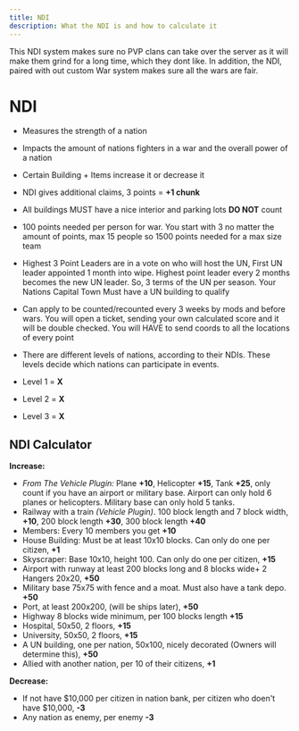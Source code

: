 ```yaml
---
title: NDI
description: What the NDI is and how to calculate it
---
```


This NDI system makes sure no PVP clans can take over the server as it will make them grind for a long time, which they dont like. In addition, the NDI, paired with out custom War system makes sure all the wars are fair.

# NDI

- Measures the strength of a nation
- Impacts the amount of nations fighters in a war and the overall power of a nation
- Certain Building  + Items increase it or decrease it
- NDI gives additional claims, 3 points = **+1 chunk**
- All buildings MUST have a nice interior and parking lots **DO NOT** count
- 100 points needed per person for war. You start with 3 no matter the amount of points, max 15 people so 1500 points needed for a max size team
- Highest 3 Point Leaders are in a vote on who will host the UN, First UN leader appointed 1 month into wipe. Highest point leader every 2 months becomes the new UN leader. So, 3 terms of the UN per season. Your Nations Capital Town Must have a UN building to qualify
- Can apply to be counted/recounted every 3 weeks by mods and before wars. You will open a ticket, sending your own calculated score and it will be double checked. You will HAVE to send coords to all the locations of every point
- There are different levels of nations, according to their NDIs. These levels decide which nations can participate in events.

- Level 1 = **X**
- Level 2 = **X**
- Level 3 = **X**

## NDI Calculator

**Increase:**

- *From The Vehicle Plugin:* Plane **+10**, Helicopter **+15**, Tank **+25**, only count if you have an airport or military base. Airport can only hold 6 planes or helicopters. Military base can only hold 5 tanks.
- Railway with a train *(Vehicle Plugin)*. 100 block length and 7 block width, **+10**, 200 block length **+30**, 300 block length **+40**
- Members: Every 10 members you get **+10**
- House Building: Must be at least 10x10 blocks. Can only do one per citizen, **+1**
- Skyscraper: Base 10x10, height 100. Can only do one per citizen, **+15**
- Airport with runway at least 200 blocks long and 8 blocks wide+ 2 Hangers 20x20, **+50**
- Military base 75x75 with fence and a moat. Must also have a tank depo. **+50**
- Port, at least 200x200, (will be ships later), **+50**
- Highway 8 blocks wide minimum, per 100 blocks length **+15**
- Hospital, 50x50, 2 floors, **+15**
- University, 50x50, 2 floors, **+15**
- A UN building, one per nation, 50x100, nicely decorated (Owners will determine this), **+50**
- Allied with another nation, per 10 of their citizens, **+1**

**Decrease:**

- If not have $10,000 per citizen in nation bank, per citizen who doen't have $10,000,  **-3**
- Any nation as enemy, per enemy **-3**